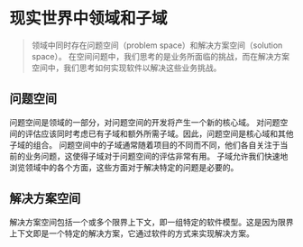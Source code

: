 现实世界中领域和子域
===============================================================
> 领域中同时存在问题空间（problem space）和解决方案空间（solution space）。
在空间问题中，我们思考的是业务所面临的挑战，而在解决方案空间中，我们思考如何实现软件以解决这些业务挑战。

## 问题空间

  问题空间是领域的一部分，对问题空间的开发将产生一个新的核心域。
  对问题空间的评估应该同时考虑已有子域和额外所需子域。因此，问题空间是核心域和其他子域的组合。
  问题空间中的子域通常随着项目的不同而不同，他们各自关注于当前的业务问题，这使得子域对于问题空间的评估非常有用。
  子域允许我们快速地浏览领域中的各个方面，这些方面对于解决特定的问题是必要的。

## 解决方案空间

  解决方案空间包括一个或多个限界上下文，即一组特定的软件模型。这是因为限界上下文即是一个特定的解决方案，它通过软件的方式来实现解决方案。
